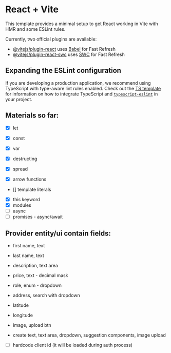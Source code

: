 # React + Vite

This template provides a minimal setup to get React working in Vite with HMR and some ESLint rules.

Currently, two official plugins are available:

- [@vitejs/plugin-react](https://github.com/vitejs/vite-plugin-react/blob/main/packages/plugin-react) uses [Babel](https://babeljs.io/) for Fast Refresh
- [@vitejs/plugin-react-swc](https://github.com/vitejs/vite-plugin-react/blob/main/packages/plugin-react-swc) uses [SWC](https://swc.rs/) for Fast Refresh

## Expanding the ESLint configuration

If you are developing a production application, we recommend using TypeScript with type-aware lint rules enabled. Check out the [TS template](https://github.com/vitejs/vite/tree/main/packages/create-vite/template-react-ts) for information on how to integrate TypeScript and [`typescript-eslint`](https://typescript-eslint.io) in your project.

## Materials so far:
- [x] let
- [x] const
- [x] var
- [x] destructing 
- [x] spread

- [x] arrow functions
- [] template literals
- [x] this keyword
- [x] modules
- [ ] async 
- [ ] promises - async/await

## Provider entity/ui contain fields:
- first name, text
- last name, text 
- description, text area
- price, text - decimal mask
- role, enum - dropdown
- address, search with dropdown
- latitude
- longitude
- image, upload btn

- create text, text area, dropdown, suggestion components, image upload

- [ ] hardcode client id (it will be loaded during auth process)
